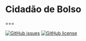 # Cidadão de Bolso 
===

[![GitHub issues](https://img.shields.io/github/issues/ArthurSampaio/CidadaoDeBolso.svg)](https://github.com/ArthurSampaio/CidadaoDeBolso/issues)
[![GitHub license](https://img.shields.io/badge/license-MIT-blue.svg)](https://github.com/ArthurSampaio/CidadaoDeBolso/blob/master/LICENSE)